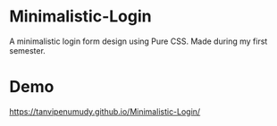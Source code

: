# Minimalistic-Login
A minimalistic login form design using Pure CSS. Made during my first semester.

# Demo
https://tanvipenumudy.github.io/Minimalistic-Login/
